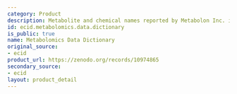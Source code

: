 ```yaml
---
category: Product
description: Metabolite and chemical names reported by Metabolon Inc. in PMC articles.
id: ecid.metabolomics.data.dictionary
is_public: true
name: Metabolomics Data Dictionary
original_source:
- ecid
product_url: https://zenodo.org/records/10974865
secondary_source:
- ecid
layout: product_detail
---
```

